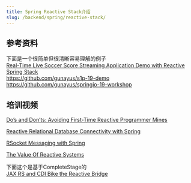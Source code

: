 ```yaml
---
title: Spring Reactive Stack介绍
slug: /backend/spring/reactive-stack/
---
```


## 参考资料

下面是一个很简单但很清晰容易理解的例子  
[Real-Time Live Soccer Score Streaming Application Demo with Reactive Spring Stack](https://www.youtube.com/watch?v=OmaF0WkBH2g)  
<https://github.com/gunayus/s1p-19-demo>  
<https://github.com/gunayus/springio-19-workshop>  

## 培训视频
[Do’s and Don’ts: Avoiding First-Time Reactive Programmer Mines](https://www.youtube.com/watch?v=0rnMIueRKNU)

[Reactive Relational Database Connectivity with Spring](https://www.youtube.com/watch?v=xQEJFUPeQ_8)

[RSocket Messaging with Spring](https://www.youtube.com/watch?v=iSSrZoGtoSE)

[The Value Of Reactive Systems](https://www.youtube.com/watch?v=Y2wMPG-htpE)

下面这个是基于CompleteStage的  
[JAX RS and CDI Bike the Reactive Bridge](https://www.youtube.com/watch?v=qLXJTrBcAmM)
